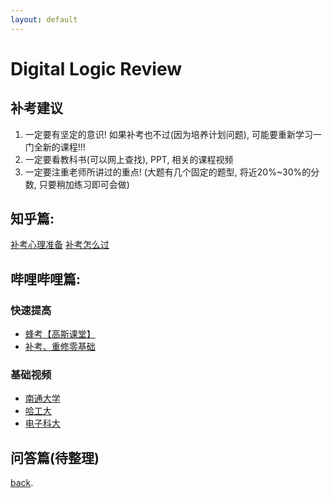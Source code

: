 ```yaml
---
layout: default
---
```


# Digital Logic Review

## 补考建议
1.  一定要有坚定的意识! 如果补考也不过(因为培养计划问题), 可能要重新学习一门全新的课程!!!
2.  一定要看教科书(可以网上查找), PPT, 相关的课程视频
3.  一定要注重老师所讲过的重点! (大题有几个固定的题型, 将近20%~30%的分数, 只要稍加练习即可会做)

## 知乎篇: 
[补考心理准备](https://www.zhihu.com/question/48292692/answer/110105549)
[补考怎么过](https://www.zhihu.com/question/310607158)


## 哔哩哔哩篇:

###  快速提高
*   [蜂考【高斯课堂】](https://www.bilibili.com/video/BV1VJ411j7gp?p=4)
*   [补考、重修零基础](https://www.bilibili.com/video/BV1xJ41147f6?from=search&seid=15306117274110289915)

###  基础视频
*   [南通大学](https://www.bilibili.com/video/BV1Bb411Y77S?from=search&seid=12552556885908279098)
*   [哈工大](https://www.bilibili.com/video/BV1Ab411b71s?from=search&seid=12552556885908279098)
*   [电子科大](https://www.bilibili.com/video/BV1hE411a7zE?from=search&seid=12552556885908279098)


## 问答篇(待整理) 

[back](./another-page.html).
